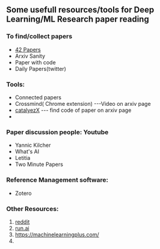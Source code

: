 ## Some usefull resources/tools for Deep Learning/ML Research paper reading 

### To find/collect papers
   - [42 Papers](https://42papers.com/)
   - Arxiv Sanity 
   - Paper with code
   - Daily Papers(twitter)
  
### Tools:
  -  Connected papers 
  -  Crossmind( Chrome extension) ---Video on arxiv page
  -  [catalyezX](https://www.catalyzex.com/) --- find code of paper on arxiv page
  -  



### Paper discussion people: Youtube
  - Yannic Kilcher
  - What's AI
  - Letitia
  - Two Minute Papers


### Reference Management software:
-  Zotero



### Other Resources:
1. [reddit](https://www.reddit.com/r/MachineLearning/comments/o4dph1/d_machine_learning_wayr_what_are_you_reading_week/)
2. [run.ai](https://www.run.ai/guides/gpu-deep-learning/)
3. https://machinelearningplus.com/
4. 
  
